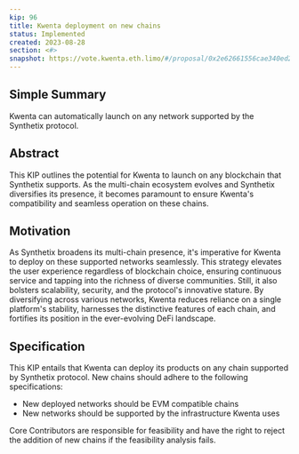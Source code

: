 ```yaml
---
kip: 96
title: Kwenta deployment on new chains
status: Implemented
created: 2023-08-28
section: <#>
snapshot: https://vote.kwenta.eth.limo/#/proposal/0x2e62661556cae340ed2f17759c4d6d3429c730b5e95c4a32cbe2f3fa59488430
---
```


## Simple Summary

Kwenta can automatically launch on any network supported by the Synthetix protocol. 

## Abstract

This KIP outlines the potential for Kwenta to launch on any blockchain that Synthetix supports. As the multi-chain ecosystem evolves and Synthetix diversifies its presence, it becomes paramount to ensure Kwenta's compatibility and seamless operation on these chains.

## Motivation

As Synthetix broadens its multi-chain presence, it's imperative for Kwenta to deploy on these supported networks seamlessly. This strategy elevates the user experience regardless of blockchain choice, ensuring continuous service and tapping into the richness of diverse communities. Still, it also bolsters scalability, security, and the protocol's innovative stature. By diversifying across various networks, Kwenta reduces reliance on a single platform's stability, harnesses the distinctive features of each chain, and fortifies its position in the ever-evolving DeFi landscape.

## Specification

This KIP entails that Kwenta can deploy its products on any chain supported by Synthetix protocol. New chains should adhere to the following specifications:

- New deployed networks should be EVM compatible chains
- New networks should be supported by the infrastructure Kwenta uses

Core Contributors are responsible for feasibility and have the right to reject the addition of new chains if the feasibility analysis fails.

